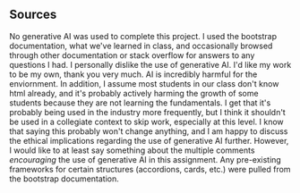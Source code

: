 ## Sources 
No generative AI was used to complete this project.
I used the bootstrap documentation, what we've learned in class, and occasionally browsed through other documentation or stack overflow for answers to any questions I had. 
I personally dislike the use of generative AI. I'd like my work to be my own, thank you very much. AI is incredibly harmful for the enviornment. In addition, I assume most students in our class don't know html already, and it's probably actively harming the growth of some students because they are not learning the fundamentals. I get that it's probably being used in the industry more frequently, but I think it shouldn't be used in a collegiate context to skip work, especially at this level. I know that saying this probably won't change anything, and I am happy to discuss the ethical implications regarding the use of generative AI further. However, I would like to at least say something about the multiple comments *encouraging* the use of generative AI in this assignment. 
Any pre-existing frameworks for certain structures (accordions, cards, etc.) were pulled from the bootstrap documentation.